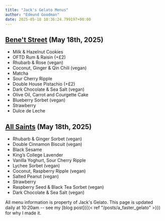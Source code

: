 ```yaml
---
title: "Jack's Gelato Menus"
author: "Edmund Goodman"
date: 2025-05-18 10:36:24.799197+00:00
---
```


## [Bene't Street](https://www.jacksgelato.com/bene-t-street-menu) (May 18th, 2025)

- Milk & Hazelnut Cookies
- OFTD Rum & Raisin (+£2)
- Rhubarb & Rose (vegan)
- Coconut, Ginger & Qin Chili (vegan)
- Matcha
- Sour Cherry Ripple
- Double House Pistachio (+£2)
- Dark Chocolate & Sea Salt (vegan)
- Olive Oil, Carrot and Courgette Cake
- Blueberry Sorbet (vegan)
- Strawberry
- Dulce de Leche


## [All Saints](https://www.jacksgelato.com/all-saints-menu) (May 18th, 2025)

- Rhubarb & Ginger Sorbet (vegan)
- Double Cinnamon Biscuit (vegan)
- Black Sesame
- King’s College Lavender
- Vanilla Yoghurt, Sour Cherry Ripple
- Lychee Sorbet (vegan)
- Coconut, Raspberry Ripple (vegan)
- Salted Peanut (vegan)
- Strawberry
- Raspberry Seed & Black Tea Sorbet (vegan)
- Dark Chocolate & Sea Salt (vegan)

All menu information is property of Jack's Gelato. This page is
updated daily at 10:20am -- see my
[blog post]({{< ref "/posts/a_faster_gelato" >}}) for why I made it.
